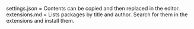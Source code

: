 settings.json = Contents can be copied and then replaced in the editor.
extensions.md = Lists packages by title and author. Search for them in the extensions and install them.
